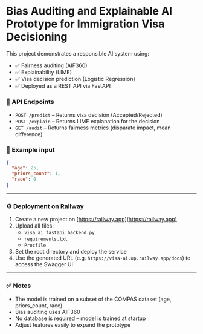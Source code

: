 # Bias Auditing and Explainable AI Prototype for Immigration Visa Decisioning

This project demonstrates a responsible AI system using:
- ✅ Fairness auditing (AIF360)
- ✅ Explainability (LIME)
- ✅ Visa decision prediction (Logistic Regression)
- ✅ Deployed as a REST API via FastAPI

### 🚀 API Endpoints
- `POST /predict` – Returns visa decision (Accepted/Rejected)
- `POST /explain` – Returns LIME explanation for the decision
- `GET /audit` – Returns fairness metrics (disparate impact, mean difference)

### 🧪 Example input
```json
{
  "age": 25,
  "priors_count": 1,
  "race": 0
}
```

---

### ⚙️ Deployment on Railway
1. Create a new project on [https://railway.app](https://railway.app)
2. Upload all files:
   - `visa_ai_fastapi_backend.py`
   - `requirements.txt`
   - `Procfile`
3. Set the root directory and deploy the service
4. Use the generated URL (e.g. `https://visa-ai.up.railway.app/docs`) to access the Swagger UI

---

### ✅ Notes
- The model is trained on a subset of the COMPAS dataset (age, priors_count, race)
- Bias auditing uses AIF360
- No database is required – model is trained at startup
- Adjust features easily to expand the prototype